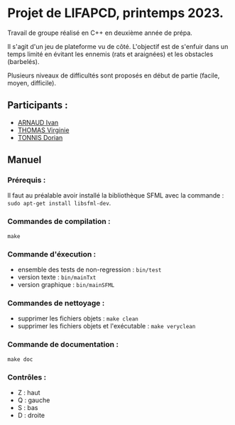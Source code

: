 # Projet de LIFAPCD, printemps 2023.
Travail de groupe réalisé en C++ en deuxième année de prépa.

Il s'agit d'un jeu de plateforme vu de côté. L'objectif est de s'enfuir dans un temps limité en évitant les ennemis (rats et araignées) et les obstacles (barbelés).

Plusieurs niveaux de difficultés sont proposés en début de partie (facile, moyen, difficile).


## Participants :
- [ARNAUD Ivan](https://github.com/IvanSonCode)
- [THOMAS Virginie](https://github.com/jrivvv)
- [TONNIS Dorian](https://github.com/Dorian-T)


## Manuel

### Prérequis :
Il faut au préalable avoir installé la bibliothèque SFML avec la commande : `sudo apt-get install libsfml-dev`.

### Commandes de compilation :
`make`

### Commande d'éxecution :
- ensemble des tests de non-regression : `bin/test`
- version texte : `bin/mainTxt`
- version graphique : `bin/mainSFML`

### Commandes de nettoyage :
- supprimer les fichiers objets : `make clean`
- supprimer les fichiers objets et l'exécutable : `make veryclean`

### Commande de documentation :
`make doc`

### Contrôles :
- Z : haut
- Q : gauche
- S : bas
- D : droite
